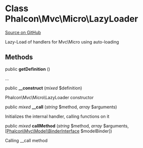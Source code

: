 # Class **Phalcon\\Mvc\\Micro\\LazyLoader**

<a href="https://github.com/phalcon/cphalcon/blob/master/phalcon/mvc/micro/lazyloader.zep" class="btn btn-default btn-sm">Source on GitHub</a>

Lazy-Load of handlers for Mvc\\Micro using auto-loading

## Methods

public **getDefinition** ()

...

public **__construct** (*mixed* $definition)

Phalcon\\Mvc\\Micro\\LazyLoader constructor

public *mixed* **__call** (*string* $method, *array* $arguments)

Initializes the internal handler, calling functions on it

public *mixed* **callMethod** (*string* $method, *array* $arguments, [[Phalcon\Mvc\Model\BinderInterface](/en/3.1.2/api/Phalcon_Mvc_Model_BinderInterface) $modelBinder])

Calling __call method